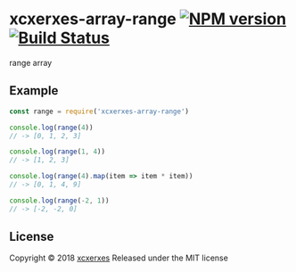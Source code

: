 # xcxerxes-array-range [![NPM version](https://img.shields.io/npm/v/xcxerxes-array-range.svg)](https://www.npmjs.com/package/xcxerxes-array-range) [![Build Status](https://travis-ci.org/XcXerxes/xcxerxes-array-range.svg)](https://travis-ci.org/XcXerxes/xcxerxes-array-range.svg)

range array

## Example

```javascript
const range = require('xcxerxes-array-range')

console.log(range(4))
// -> [0, 1, 2, 3]

console.log(range(1, 4))
// -> [1, 2, 3]

console.log(range(4).map(item => item * item))
// -> [0, 1, 4, 9]

console.log(range(-2, 1))
// -> [-2, -2, 0]
```

## License
Copyright © 2018 [xcxerxes](https://github.com/XcXerxes)
Released under the MIT license

